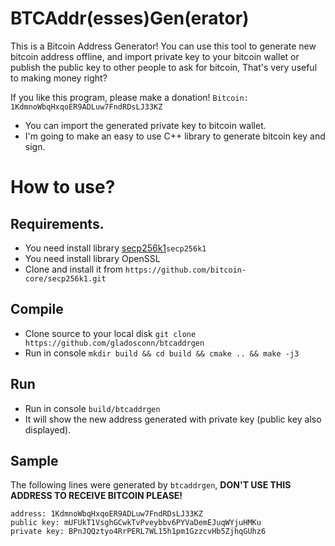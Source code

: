 # BTCAddr(esses)Gen(erator)

This is a Bitcoin Address Generator! You can use this tool to generate new bitcoin address offline, and import private key to your bitcoin wallet or publish the public key to other people to ask for bitcoin, That's very useful to making money right?

If you like this program, please make a donation! `Bitcoin: 1KdmnoWbqHxqoER9ADLuw7FndRDsLJ33KZ`

* You can import the generated private key to bitcoin wallet.
* I'm going to make an easy to use C++ library to generate bitcoin key and sign.

# How to use?

## Requirements.

* You need install library [secp256k1](https://github.com/bitcoin-core/secp256k1.git)`secp256k1`
* You need install library OpenSSL
* Clone and install it from `https://github.com/bitcoin-core/secp256k1.git`

## Compile

* Clone source to your local disk `git clone https://github.com/gladosconn/btcaddrgen`
* Run in console `mkdir build && cd build && cmake .. && make -j3`

## Run

* Run in console `build/btcaddrgen`
* It will show the new address generated with private key (public key also displayed).

## Sample

The following lines were generated by `btcaddrgen`, **DON'T USE THIS ADDRESS TO RECEIVE BITCOIN PLEASE!**

```
address: 1KdmnoWbqHxqoER9ADLuw7FndRDsLJ33KZ
public key: mUFUkT1VsghGCwkTvPveybbv6PYVaDemEJuqWYjuHMKu
private key: BPnJQQztyo4RrPERL7WL15h1pm1GzzcvHb5ZjhqGUhz6
```